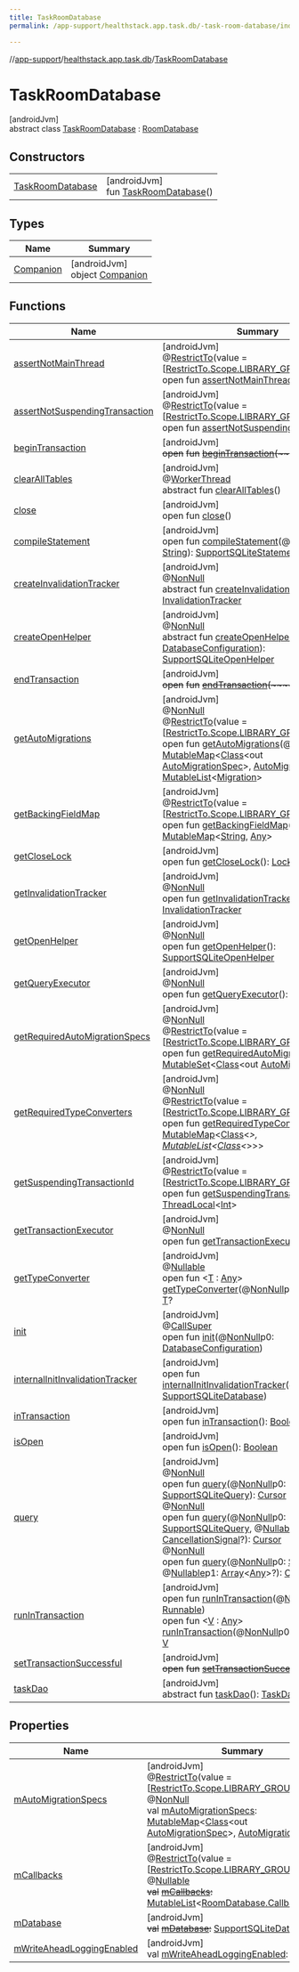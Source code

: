 ```yaml
---
title: TaskRoomDatabase
permalink: /app-support/healthstack.app.task.db/-task-room-database/index.html

---
```

//[app-support](../../../index.html)/[healthstack.app.task.db](../index.html)/[TaskRoomDatabase](index.html)



# TaskRoomDatabase



[androidJvm]\
abstract class [TaskRoomDatabase](index.html) : [RoomDatabase](https://developer.android.com/reference/kotlin/androidx/room/RoomDatabase.html)



## Constructors


| | |
|---|---|
| [TaskRoomDatabase](-task-room-database.html) | [androidJvm]<br>fun [TaskRoomDatabase](-task-room-database.html)() |


## Types


| Name | Summary |
|---|---|
| [Companion](-companion/index.html) | [androidJvm]<br>object [Companion](-companion/index.html) |


## Functions


| Name | Summary |
|---|---|
| [assertNotMainThread](index.html#-917214377%2FFunctions%2F-1544593023) | [androidJvm]<br>@[RestrictTo](https://developer.android.com/reference/kotlin/androidx/annotation/RestrictTo.html)(value = [[RestrictTo.Scope.LIBRARY_GROUP_PREFIX](https://developer.android.com/reference/kotlin/androidx/annotation/RestrictTo.Scope.LIBRARY_GROUP_PREFIX.html)])<br>open fun [assertNotMainThread](index.html#-917214377%2FFunctions%2F-1544593023)() |
| [assertNotSuspendingTransaction](index.html#1166251624%2FFunctions%2F-1544593023) | [androidJvm]<br>@[RestrictTo](https://developer.android.com/reference/kotlin/androidx/annotation/RestrictTo.html)(value = [[RestrictTo.Scope.LIBRARY_GROUP](https://developer.android.com/reference/kotlin/androidx/annotation/RestrictTo.Scope.LIBRARY_GROUP.html)])<br>open fun [assertNotSuspendingTransaction](index.html#1166251624%2FFunctions%2F-1544593023)() |
| [beginTransaction](index.html#1020009182%2FFunctions%2F-1544593023) | [androidJvm]<br>~~open~~ ~~fun~~ [~~beginTransaction~~](index.html#1020009182%2FFunctions%2F-1544593023)~~(~~~~)~~ |
| [clearAllTables](index.html#404244410%2FFunctions%2F-1544593023) | [androidJvm]<br>@[WorkerThread](https://developer.android.com/reference/kotlin/androidx/annotation/WorkerThread.html)<br>abstract fun [clearAllTables](index.html#404244410%2FFunctions%2F-1544593023)() |
| [close](index.html#1674273423%2FFunctions%2F-1544593023) | [androidJvm]<br>open fun [close](index.html#1674273423%2FFunctions%2F-1544593023)() |
| [compileStatement](index.html#162913197%2FFunctions%2F-1544593023) | [androidJvm]<br>open fun [compileStatement](index.html#162913197%2FFunctions%2F-1544593023)(@[NonNull](https://developer.android.com/reference/kotlin/androidx/annotation/NonNull.html)p0: [String](https://kotlinlang.org/api/latest/jvm/stdlib/kotlin/-string/index.html)): [SupportSQLiteStatement](https://developer.android.com/reference/kotlin/androidx/sqlite/db/SupportSQLiteStatement.html) |
| [createInvalidationTracker](index.html#1389914857%2FFunctions%2F-1544593023) | [androidJvm]<br>@[NonNull](https://developer.android.com/reference/kotlin/androidx/annotation/NonNull.html)<br>abstract fun [createInvalidationTracker](index.html#1389914857%2FFunctions%2F-1544593023)(): [InvalidationTracker](https://developer.android.com/reference/kotlin/androidx/room/InvalidationTracker.html) |
| [createOpenHelper](index.html#-1164251690%2FFunctions%2F-1544593023) | [androidJvm]<br>@[NonNull](https://developer.android.com/reference/kotlin/androidx/annotation/NonNull.html)<br>abstract fun [createOpenHelper](index.html#-1164251690%2FFunctions%2F-1544593023)(p0: [DatabaseConfiguration](https://developer.android.com/reference/kotlin/androidx/room/DatabaseConfiguration.html)): [SupportSQLiteOpenHelper](https://developer.android.com/reference/kotlin/androidx/sqlite/db/SupportSQLiteOpenHelper.html) |
| [endTransaction](index.html#622722960%2FFunctions%2F-1544593023) | [androidJvm]<br>~~open~~ ~~fun~~ [~~endTransaction~~](index.html#622722960%2FFunctions%2F-1544593023)~~(~~~~)~~ |
| [getAutoMigrations](index.html#252715599%2FFunctions%2F-1544593023) | [androidJvm]<br>@[NonNull](https://developer.android.com/reference/kotlin/androidx/annotation/NonNull.html)<br>@[RestrictTo](https://developer.android.com/reference/kotlin/androidx/annotation/RestrictTo.html)(value = [[RestrictTo.Scope.LIBRARY_GROUP](https://developer.android.com/reference/kotlin/androidx/annotation/RestrictTo.Scope.LIBRARY_GROUP.html)])<br>open fun [getAutoMigrations](index.html#252715599%2FFunctions%2F-1544593023)(@[NonNull](https://developer.android.com/reference/kotlin/androidx/annotation/NonNull.html)p0: [MutableMap](https://kotlinlang.org/api/latest/jvm/stdlib/kotlin.collections/-mutable-map/index.html)&lt;[Class](https://developer.android.com/reference/kotlin/java/lang/Class.html)&lt;out [AutoMigrationSpec](https://developer.android.com/reference/kotlin/androidx/room/migration/AutoMigrationSpec.html)&gt;, [AutoMigrationSpec](https://developer.android.com/reference/kotlin/androidx/room/migration/AutoMigrationSpec.html)&gt;): [MutableList](https://kotlinlang.org/api/latest/jvm/stdlib/kotlin.collections/-mutable-list/index.html)&lt;[Migration](https://developer.android.com/reference/kotlin/androidx/room/migration/Migration.html)&gt; |
| [getBackingFieldMap](index.html#-851261044%2FFunctions%2F-1544593023) | [androidJvm]<br>@[RestrictTo](https://developer.android.com/reference/kotlin/androidx/annotation/RestrictTo.html)(value = [[RestrictTo.Scope.LIBRARY_GROUP](https://developer.android.com/reference/kotlin/androidx/annotation/RestrictTo.Scope.LIBRARY_GROUP.html)])<br>open fun [getBackingFieldMap](index.html#-851261044%2FFunctions%2F-1544593023)(): [MutableMap](https://kotlinlang.org/api/latest/jvm/stdlib/kotlin.collections/-mutable-map/index.html)&lt;[String](https://kotlinlang.org/api/latest/jvm/stdlib/kotlin/-string/index.html), [Any](https://kotlinlang.org/api/latest/jvm/stdlib/kotlin/-any/index.html)&gt; |
| [getCloseLock](index.html#-1597934906%2FFunctions%2F-1544593023) | [androidJvm]<br>open fun [getCloseLock](index.html#-1597934906%2FFunctions%2F-1544593023)(): [Lock](https://developer.android.com/reference/kotlin/java/util/concurrent/locks/Lock.html) |
| [getInvalidationTracker](index.html#-1572952849%2FFunctions%2F-1544593023) | [androidJvm]<br>@[NonNull](https://developer.android.com/reference/kotlin/androidx/annotation/NonNull.html)<br>open fun [getInvalidationTracker](index.html#-1572952849%2FFunctions%2F-1544593023)(): [InvalidationTracker](https://developer.android.com/reference/kotlin/androidx/room/InvalidationTracker.html) |
| [getOpenHelper](index.html#528322745%2FFunctions%2F-1544593023) | [androidJvm]<br>@[NonNull](https://developer.android.com/reference/kotlin/androidx/annotation/NonNull.html)<br>open fun [getOpenHelper](index.html#528322745%2FFunctions%2F-1544593023)(): [SupportSQLiteOpenHelper](https://developer.android.com/reference/kotlin/androidx/sqlite/db/SupportSQLiteOpenHelper.html) |
| [getQueryExecutor](index.html#1823899982%2FFunctions%2F-1544593023) | [androidJvm]<br>@[NonNull](https://developer.android.com/reference/kotlin/androidx/annotation/NonNull.html)<br>open fun [getQueryExecutor](index.html#1823899982%2FFunctions%2F-1544593023)(): [Executor](https://developer.android.com/reference/kotlin/java/util/concurrent/Executor.html) |
| [getRequiredAutoMigrationSpecs](index.html#1623281881%2FFunctions%2F-1544593023) | [androidJvm]<br>@[NonNull](https://developer.android.com/reference/kotlin/androidx/annotation/NonNull.html)<br>@[RestrictTo](https://developer.android.com/reference/kotlin/androidx/annotation/RestrictTo.html)(value = [[RestrictTo.Scope.LIBRARY_GROUP](https://developer.android.com/reference/kotlin/androidx/annotation/RestrictTo.Scope.LIBRARY_GROUP.html)])<br>open fun [getRequiredAutoMigrationSpecs](index.html#1623281881%2FFunctions%2F-1544593023)(): [MutableSet](https://kotlinlang.org/api/latest/jvm/stdlib/kotlin.collections/-mutable-set/index.html)&lt;[Class](https://developer.android.com/reference/kotlin/java/lang/Class.html)&lt;out [AutoMigrationSpec](https://developer.android.com/reference/kotlin/androidx/room/migration/AutoMigrationSpec.html)&gt;&gt; |
| [getRequiredTypeConverters](index.html#204249253%2FFunctions%2F-1544593023) | [androidJvm]<br>@[NonNull](https://developer.android.com/reference/kotlin/androidx/annotation/NonNull.html)<br>@[RestrictTo](https://developer.android.com/reference/kotlin/androidx/annotation/RestrictTo.html)(value = [[RestrictTo.Scope.LIBRARY_GROUP](https://developer.android.com/reference/kotlin/androidx/annotation/RestrictTo.Scope.LIBRARY_GROUP.html)])<br>open fun [getRequiredTypeConverters](index.html#204249253%2FFunctions%2F-1544593023)(): [MutableMap](https://kotlinlang.org/api/latest/jvm/stdlib/kotlin.collections/-mutable-map/index.html)&lt;[Class](https://developer.android.com/reference/kotlin/java/lang/Class.html)&lt;*&gt;, [MutableList](https://kotlinlang.org/api/latest/jvm/stdlib/kotlin.collections/-mutable-list/index.html)&lt;[Class](https://developer.android.com/reference/kotlin/java/lang/Class.html)&lt;*&gt;&gt;&gt; |
| [getSuspendingTransactionId](index.html#2127040246%2FFunctions%2F-1544593023) | [androidJvm]<br>@[RestrictTo](https://developer.android.com/reference/kotlin/androidx/annotation/RestrictTo.html)(value = [[RestrictTo.Scope.LIBRARY_GROUP](https://developer.android.com/reference/kotlin/androidx/annotation/RestrictTo.Scope.LIBRARY_GROUP.html)])<br>open fun [getSuspendingTransactionId](index.html#2127040246%2FFunctions%2F-1544593023)(): [ThreadLocal](https://developer.android.com/reference/kotlin/java/lang/ThreadLocal.html)&lt;[Int](https://kotlinlang.org/api/latest/jvm/stdlib/kotlin/-int/index.html)&gt; |
| [getTransactionExecutor](index.html#139460856%2FFunctions%2F-1544593023) | [androidJvm]<br>@[NonNull](https://developer.android.com/reference/kotlin/androidx/annotation/NonNull.html)<br>open fun [getTransactionExecutor](index.html#139460856%2FFunctions%2F-1544593023)(): [Executor](https://developer.android.com/reference/kotlin/java/util/concurrent/Executor.html) |
| [getTypeConverter](index.html#-1472154772%2FFunctions%2F-1544593023) | [androidJvm]<br>@[Nullable](https://developer.android.com/reference/kotlin/androidx/annotation/Nullable.html)<br>open fun &lt;[T](index.html#-1472154772%2FFunctions%2F-1544593023) : [Any](https://kotlinlang.org/api/latest/jvm/stdlib/kotlin/-any/index.html)&gt; [getTypeConverter](index.html#-1472154772%2FFunctions%2F-1544593023)(@[NonNull](https://developer.android.com/reference/kotlin/androidx/annotation/NonNull.html)p0: [Class](https://developer.android.com/reference/kotlin/java/lang/Class.html)&lt;[T](index.html#-1472154772%2FFunctions%2F-1544593023)&gt;): [T](index.html#-1472154772%2FFunctions%2F-1544593023)? |
| [init](index.html#1039887154%2FFunctions%2F-1544593023) | [androidJvm]<br>@[CallSuper](https://developer.android.com/reference/kotlin/androidx/annotation/CallSuper.html)<br>open fun [init](index.html#1039887154%2FFunctions%2F-1544593023)(@[NonNull](https://developer.android.com/reference/kotlin/androidx/annotation/NonNull.html)p0: [DatabaseConfiguration](https://developer.android.com/reference/kotlin/androidx/room/DatabaseConfiguration.html)) |
| [internalInitInvalidationTracker](index.html#11707031%2FFunctions%2F-1544593023) | [androidJvm]<br>open fun [internalInitInvalidationTracker](index.html#11707031%2FFunctions%2F-1544593023)(@[NonNull](https://developer.android.com/reference/kotlin/androidx/annotation/NonNull.html)p0: [SupportSQLiteDatabase](https://developer.android.com/reference/kotlin/androidx/sqlite/db/SupportSQLiteDatabase.html)) |
| [inTransaction](index.html#-1889647314%2FFunctions%2F-1544593023) | [androidJvm]<br>open fun [inTransaction](index.html#-1889647314%2FFunctions%2F-1544593023)(): [Boolean](https://kotlinlang.org/api/latest/jvm/stdlib/kotlin/-boolean/index.html) |
| [isOpen](index.html#-277138657%2FFunctions%2F-1544593023) | [androidJvm]<br>open fun [isOpen](index.html#-277138657%2FFunctions%2F-1544593023)(): [Boolean](https://kotlinlang.org/api/latest/jvm/stdlib/kotlin/-boolean/index.html) |
| [query](index.html#-2073828541%2FFunctions%2F-1544593023) | [androidJvm]<br>@[NonNull](https://developer.android.com/reference/kotlin/androidx/annotation/NonNull.html)<br>open fun [query](index.html#-2073828541%2FFunctions%2F-1544593023)(@[NonNull](https://developer.android.com/reference/kotlin/androidx/annotation/NonNull.html)p0: [SupportSQLiteQuery](https://developer.android.com/reference/kotlin/androidx/sqlite/db/SupportSQLiteQuery.html)): [Cursor](https://developer.android.com/reference/kotlin/android/database/Cursor.html)<br>@[NonNull](https://developer.android.com/reference/kotlin/androidx/annotation/NonNull.html)<br>open fun [query](index.html#604106995%2FFunctions%2F-1544593023)(@[NonNull](https://developer.android.com/reference/kotlin/androidx/annotation/NonNull.html)p0: [SupportSQLiteQuery](https://developer.android.com/reference/kotlin/androidx/sqlite/db/SupportSQLiteQuery.html), @[Nullable](https://developer.android.com/reference/kotlin/androidx/annotation/Nullable.html)p1: [CancellationSignal](https://developer.android.com/reference/kotlin/android/os/CancellationSignal.html)?): [Cursor](https://developer.android.com/reference/kotlin/android/database/Cursor.html)<br>@[NonNull](https://developer.android.com/reference/kotlin/androidx/annotation/NonNull.html)<br>open fun [query](index.html#-1778261672%2FFunctions%2F-1544593023)(@[NonNull](https://developer.android.com/reference/kotlin/androidx/annotation/NonNull.html)p0: [String](https://kotlinlang.org/api/latest/jvm/stdlib/kotlin/-string/index.html), @[Nullable](https://developer.android.com/reference/kotlin/androidx/annotation/Nullable.html)p1: [Array](https://kotlinlang.org/api/latest/jvm/stdlib/kotlin/-array/index.html)&lt;[Any](https://kotlinlang.org/api/latest/jvm/stdlib/kotlin/-any/index.html)&gt;?): [Cursor](https://developer.android.com/reference/kotlin/android/database/Cursor.html) |
| [runInTransaction](index.html#1063989044%2FFunctions%2F-1544593023) | [androidJvm]<br>open fun [runInTransaction](index.html#1063989044%2FFunctions%2F-1544593023)(@[NonNull](https://developer.android.com/reference/kotlin/androidx/annotation/NonNull.html)p0: [Runnable](https://developer.android.com/reference/kotlin/java/lang/Runnable.html))<br>open fun &lt;[V](index.html#1107088127%2FFunctions%2F-1544593023) : [Any](https://kotlinlang.org/api/latest/jvm/stdlib/kotlin/-any/index.html)&gt; [runInTransaction](index.html#1107088127%2FFunctions%2F-1544593023)(@[NonNull](https://developer.android.com/reference/kotlin/androidx/annotation/NonNull.html)p0: [Callable](https://developer.android.com/reference/kotlin/java/util/concurrent/Callable.html)&lt;[V](index.html#1107088127%2FFunctions%2F-1544593023)&gt;): [V](index.html#1107088127%2FFunctions%2F-1544593023) |
| [setTransactionSuccessful](index.html#954356125%2FFunctions%2F-1544593023) | [androidJvm]<br>~~open~~ ~~fun~~ [~~setTransactionSuccessful~~](index.html#954356125%2FFunctions%2F-1544593023)~~(~~~~)~~ |
| [taskDao](task-dao.html) | [androidJvm]<br>abstract fun [taskDao](task-dao.html)(): [TaskDao](../../healthstack.app.task.dao/-task-dao/index.html) |


## Properties


| Name | Summary |
|---|---|
| [mAutoMigrationSpecs](index.html#-218372351%2FProperties%2F-1544593023) | [androidJvm]<br>@[RestrictTo](https://developer.android.com/reference/kotlin/androidx/annotation/RestrictTo.html)(value = [[RestrictTo.Scope.LIBRARY_GROUP](https://developer.android.com/reference/kotlin/androidx/annotation/RestrictTo.Scope.LIBRARY_GROUP.html)])<br>@[NonNull](https://developer.android.com/reference/kotlin/androidx/annotation/NonNull.html)<br>val [mAutoMigrationSpecs](index.html#-218372351%2FProperties%2F-1544593023): [MutableMap](https://kotlinlang.org/api/latest/jvm/stdlib/kotlin.collections/-mutable-map/index.html)&lt;[Class](https://developer.android.com/reference/kotlin/java/lang/Class.html)&lt;out [AutoMigrationSpec](https://developer.android.com/reference/kotlin/androidx/room/migration/AutoMigrationSpec.html)&gt;, [AutoMigrationSpec](https://developer.android.com/reference/kotlin/androidx/room/migration/AutoMigrationSpec.html)&gt; |
| [mCallbacks](index.html#1144805490%2FProperties%2F-1544593023) | [androidJvm]<br>@[RestrictTo](https://developer.android.com/reference/kotlin/androidx/annotation/RestrictTo.html)(value = [[RestrictTo.Scope.LIBRARY_GROUP_PREFIX](https://developer.android.com/reference/kotlin/androidx/annotation/RestrictTo.Scope.LIBRARY_GROUP_PREFIX.html)])<br>@[Nullable](https://developer.android.com/reference/kotlin/androidx/annotation/Nullable.html)<br>~~val~~ [~~mCallbacks~~](index.html#1144805490%2FProperties%2F-1544593023)~~:~~ [MutableList](https://kotlinlang.org/api/latest/jvm/stdlib/kotlin.collections/-mutable-list/index.html)&lt;[RoomDatabase.Callback](https://developer.android.com/reference/kotlin/androidx/room/RoomDatabase.Callback.html)&gt;? |
| [mDatabase](index.html#-1772608385%2FProperties%2F-1544593023) | [androidJvm]<br>~~val~~ [~~mDatabase~~](index.html#-1772608385%2FProperties%2F-1544593023)~~:~~ [SupportSQLiteDatabase](https://developer.android.com/reference/kotlin/androidx/sqlite/db/SupportSQLiteDatabase.html) |
| [mWriteAheadLoggingEnabled](index.html#1724433270%2FProperties%2F-1544593023) | [androidJvm]<br>val [mWriteAheadLoggingEnabled](index.html#1724433270%2FProperties%2F-1544593023): [Boolean](https://kotlinlang.org/api/latest/jvm/stdlib/kotlin/-boolean/index.html) |


